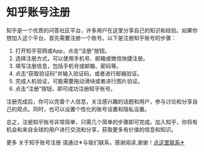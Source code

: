 # 知乎账号注册

知乎是一个优质的问答社区平台，许多用户在这里分享自己的知识和经验。如果你想加入这个平台，首先需要注册一个账号。以下是注册知乎账号的步骤：

1. 打开知乎官网或App，点击“注册”按钮。
2. 选择注册方式，可以使用手机号、邮箱或微信快捷注册。
3. 填写注册信息，包括手机号或邮箱、密码等。
4. 点击“获取验证码”并输入验证码，或者进行邮箱验证。
5. 完成人机验证，可能需要拖动滑块或者进行图片验证。
6. 点击“注册”按钮，即可成功注册知乎账号。

注册完成后，你可以完善个人信息，关注感兴趣的话题和用户，参与讨论和分享自己的观点。同时，也可以设置个性化的账号设置和隐私设置。

总之，注册知乎账号非常简单，只需几个简单的步骤即可完成。加入知乎，你将有机会和来自全球的用户进行交流和分享，获取更多有价值的信息和知识。

更多 关于知乎账号注册 请通过✈与我们联系，感谢阅读,谢谢！[点这里联系✈](https://1.k02.cc)